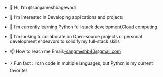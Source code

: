 - 👋 Hi, I’m @sangameshbagewadi
- 👀 I’m interested in  Developing applications and projects
- 🌱 I’m currently learning Python full-stack development,Cloud computing.
- 💞️ I’m looking to collaborate on Open-source projects or personal development endeavors to solidify my full-stack skills
- 📫 How to reach me Email:-sangmeshb40@gmail.com

- ⚡ Fun fact : I can code in multiple languages, but Python is my current favorite! 

<!---
sangameshbagewadi/sangameshbagewadi is a ✨ special ✨ repository because its `README.md` (this file) appears on your GitHub profile.
You can click the Preview link to take a look at your changes.
--->
